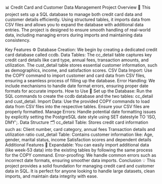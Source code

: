 📊 Credit Card and Customer Data Management Project
Overview 📝
This project sets up a SQL database to manage both credit card data and customer details efficiently. Using structured tables, it imports data from CSV files and allows you to expand the database with additional data entries. The project is designed to ensure smooth handling of real-world data, including managing errors during imports and maintaining data consistency.

Key Features ⚙️
Database Creation: We begin by creating a dedicated credit card database called ccdb.
Data Tables:
The cc_detail table captures key credit card details like card type, annual fees, transaction amounts, and utilization.
The cust_detail table stores essential customer information, such as demographics, income, and satisfaction scores.
CSV Data Import: Use the COPY command to import customer and card data from CSV files, ensuring a seamless process of filling up the database.
Error Handling: We include mechanisms to handle date format errors, ensuring proper date formats for accurate imports.
How to Use 🔧
Set up the Database: Run the SQL commands to create the ccdb database and the two tables: cc_detail and cust_detail.
Import Data: Use the provided COPY commands to load data from CSV files into the respective tables. Ensure your CSV files are properly formatted.
Manage Errors: Handle potential date formatting issues by explicitly setting the PostgreSQL date style using SET datestyle TO 'ISO, DMY';.
Data Structure 🗂️
cc_detail Table:
Stores credit card information such as:
Client number, card category, annual fees
Transaction details and utilization ratio
cust_detail Table:
Contains customer information like:
Age, gender, marital status, income
Satisfaction scores and dependent details
Additional Features 🚀
Expandable: You can easily import additional data (like week-53 data) into the existing tables by following the same process for the COPY command.
Error-proofing: We handle common errors such as incorrect date formats, ensuring smoother data imports.
Conclusion 💡
This project provides a solid foundation for managing credit card and customer data in SQL. It is perfect for anyone looking to handle large datasets, clean imports, and maintain data integrity with ease.
